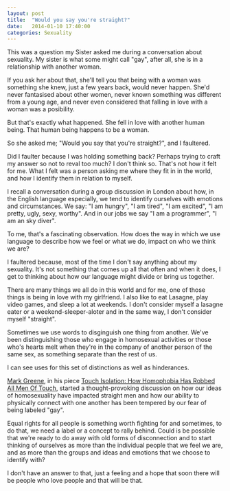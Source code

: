 ```yaml
---
layout: post
title:  "Would you say you're straight?"
date:   2014-01-10 17:40:00
categories: Sexuality
---
```


This was a question my Sister asked me during a conversation about sexuality. My sister is what some might call "gay", after all, she is in a relationship with another woman.

If you ask her about that, she'll tell you that being with a woman was something she knew, just a few years back, would never happen. She'd never fantasised about other women, never known something was different from a young age, and never even considered that falling in love with a woman was a posibility.

But that's exactly what happened. She fell in love with another human being. That human being happens to be a woman.

So she asked me; "Would you say that you're straight?", and I faultered.

Did I faulter because I was holding something back? Perhaps trying to craft my answer so not to reval too much? I don't think so. That's not how it felt for me. What I felt was a person asking me where they fit in in the world, and how I identify them in relation to myself.

I recall a conversation during a group discussion in London about how, in the English language especially, we tend to identify ourselves with emotions and circumstances. We say: "I am hungry", "I am tired", "I am excited", "I am pretty, ugly, sexy, worthy". And in our jobs we say "I am a programmer", "I am an sky diver".

To me, that's a fascinating observation. How does the way in which we use language to describe how we feel or what we do, impact on who we think we are?

I faultered because, most of the time I don't say anything about my sexuality. It's not something that comes up all that often and when it does, I get to thinking about how our language might divide or bring us together.

There are many things we all do in this world and for me, one of those things is being in love with my girlfriend. I also like to eat Lasagne, play video games, and sleep a lot at weekends.
I don't consider myself a lasagne eater or a weekend-sleeper-aloter and in the same way, I don't consider myself "straight".

Sometimes we use words to disginguish one thing from another. We've been distinguishing those who engage in homosexual activities or those who's hearts melt when they're in the company of another person of the same sex, as something separate than the rest of us.

I can see uses for this set of distinctions as well as hinderances.

[Mark Greene](http://goodmenproject.com/author/mark-greene/), in his piece [Touch Isolation: How Homophobia Has Robbed All Men Of Touch](http://goodmenproject.com/featured-content/megasahd-touch-isolation-how-homophobia-has-robbed-men-of-touch/), started a thought-provoking discussion on how our ideas of homosexuality have impacted straight men and how our ability to physically connect with one another has been tempered by our fear of being labeled "gay".

Equal rights for all people is something worth fighting for and sometimes, to do that, we need a label or a concept to rally behind. Could is be possible that we're ready to do away with old forms of disconnection and to start thinking of ourselves as more than the individual people that we feel we are, and as more than the groups and ideas and emotions that we choose to identify with?

I don't have an answer to that, just a feeling and a hope that soon there will be people who love people and that will be that.


